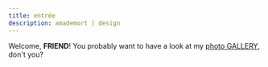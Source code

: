 ```yaml
---
title: entrée
description: amademort | design
---
```

Welcome, **FRIEND**! You probably want to have a look at my [photo GALLERY](/img), don't you?
